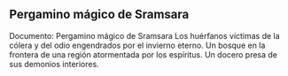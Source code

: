 ## Pergamino mágico de Sramsara
Documento: Pergamino mágico de Sramsara
Los huérfanos víctimas de la cólera y del odio engendrados por el invierno eterno.
Un bosque en la frontera de una región atormentada por los espíritus.
Un docero presa de sus demonios interiores.
